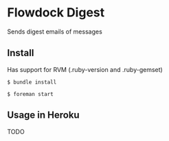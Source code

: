 # Flowdock Digest

Sends digest emails of messages

## Install

Has support for RVM (.ruby-version and .ruby-gemset)

    $ bundle install

    $ foreman start

## Usage in Heroku

TODO